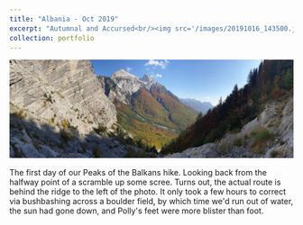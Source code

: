 ```yaml
---
title: "Albania - Oct 2019"
excerpt: "Autumnal and Accursed<br/><img src='/images/20191016_143500.jpg'>"
collection: portfolio
---
```


<img src='/images/20191016_143500.jpg'>

The first day of our Peaks of the Balkans hike. Looking back from the halfway point of a scramble up some scree. Turns out, the actual route is behind the ridge to the left of the photo. It only took a few hours to correct via bushbashing across a boulder field, by which time we'd run out of water, the sun had gone down, and Polly's feet were more blister than foot. 
